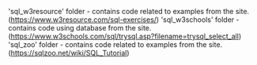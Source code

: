 'sql_w3resource' folder - contains code related to examples from the site. (https://www.w3resource.com/sql-exercises/)
'sql_w3schools' folder - contains code using database from the site. (https://www.w3schools.com/sql/trysql.asp?filename=trysql_select_all)
'sql_zoo' folder - contains code related to examples from the site. (https://sqlzoo.net/wiki/SQL_Tutorial)
